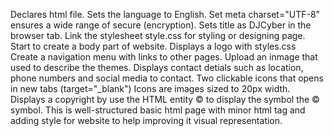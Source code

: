 Declares html file. 
Sets the language to English.
Set meta charset="UTF-8" ensures a wide range of secure (encryption).
Sets title as DJCyber in the browser tab.
Link the stylesheet style.css for styling or designing page.
Start to create a body part of website.
Displays a logo with styles.css
Create a navigation menu with links to other pages.
Upload an inmage that used to describe the themes.
Displays contact detials such as location, phone numbers and social media to contact.
Two clickable icons that opens in new tabs (target="_blank")
Icons are images sized to 20px width.
Displays a copyright by use the HTML entity &copy; to display the symbol the © symbol.
This is well-structured basic html page with minor html tag and adding style for website to help improving it visual representation.

